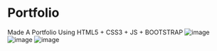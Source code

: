 # Portfolio
Made A Portfolio Using 
HTML5 + CSS3 + JS + BOOTSTRAP
![image](https://user-images.githubusercontent.com/79743814/122049085-a3990080-cdff-11eb-962b-c8a173cad9ca.png)
![image](https://user-images.githubusercontent.com/79743814/122049148-b4e20d00-cdff-11eb-9436-cafa8810ab83.png)
![image](https://user-images.githubusercontent.com/79743814/122049238-d3e09f00-cdff-11eb-876f-81bb13b242cb.png)

